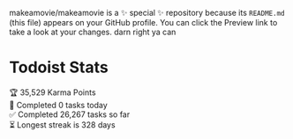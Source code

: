makeamovie/makeamovie is a ✨ special ✨ repository because its `README.md` (this file) appears on your GitHub profile.
You can click the Preview link to take a look at your changes. darn right ya can

# Todoist Stats

<!-- TODO-IST:START -->
🏆  35,529 Karma Points           
🌸  Completed 0 tasks today           
✅  Completed 26,267 tasks so far           
⏳  Longest streak is 328 days
<!-- TODO-IST:END -->
